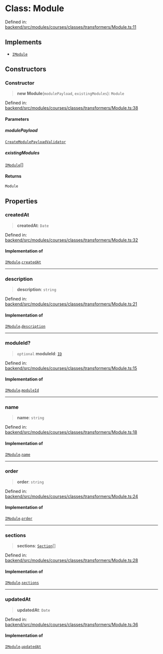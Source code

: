 # Class: Module

Defined in: [backend/src/modules/courses/classes/transformers/Module.ts:11](https://github.com/continuousactivelearning/cal/blob/5ae0447098795fdcf3a415f0360ebe51565b6949/backend/src/modules/courses/classes/transformers/Module.ts#L11)

## Implements

- [`IModule`](../../../../../../shared/interfaces/IUser/interfaces/IModule.md)

## Constructors

### Constructor

> **new Module**(`modulePayload`, `existingModules`): `Module`

Defined in: [backend/src/modules/courses/classes/transformers/Module.ts:38](https://github.com/continuousactivelearning/cal/blob/5ae0447098795fdcf3a415f0360ebe51565b6949/backend/src/modules/courses/classes/transformers/Module.ts#L38)

#### Parameters

##### modulePayload

[`CreateModulePayloadValidator`](../../../validators/ModuleValidators/classes/CreateModulePayloadValidator.md)

##### existingModules

[`IModule`](../../../../../../shared/interfaces/IUser/interfaces/IModule.md)[]

#### Returns

`Module`

## Properties

### createdAt

> **createdAt**: `Date`

Defined in: [backend/src/modules/courses/classes/transformers/Module.ts:32](https://github.com/continuousactivelearning/cal/blob/5ae0447098795fdcf3a415f0360ebe51565b6949/backend/src/modules/courses/classes/transformers/Module.ts#L32)

#### Implementation of

[`IModule`](../../../../../../shared/interfaces/IUser/interfaces/IModule.md).[`createdAt`](../../../../../../shared/interfaces/IUser/interfaces/IModule.md#createdat)

***

### description

> **description**: `string`

Defined in: [backend/src/modules/courses/classes/transformers/Module.ts:21](https://github.com/continuousactivelearning/cal/blob/5ae0447098795fdcf3a415f0360ebe51565b6949/backend/src/modules/courses/classes/transformers/Module.ts#L21)

#### Implementation of

[`IModule`](../../../../../../shared/interfaces/IUser/interfaces/IModule.md).[`description`](../../../../../../shared/interfaces/IUser/interfaces/IModule.md#description)

***

### moduleId?

> `optional` **moduleId**: [`ID`](../../../../../../shared/types/type-aliases/ID.md)

Defined in: [backend/src/modules/courses/classes/transformers/Module.ts:15](https://github.com/continuousactivelearning/cal/blob/5ae0447098795fdcf3a415f0360ebe51565b6949/backend/src/modules/courses/classes/transformers/Module.ts#L15)

#### Implementation of

[`IModule`](../../../../../../shared/interfaces/IUser/interfaces/IModule.md).[`moduleId`](../../../../../../shared/interfaces/IUser/interfaces/IModule.md#moduleid)

***

### name

> **name**: `string`

Defined in: [backend/src/modules/courses/classes/transformers/Module.ts:18](https://github.com/continuousactivelearning/cal/blob/5ae0447098795fdcf3a415f0360ebe51565b6949/backend/src/modules/courses/classes/transformers/Module.ts#L18)

#### Implementation of

[`IModule`](../../../../../../shared/interfaces/IUser/interfaces/IModule.md).[`name`](../../../../../../shared/interfaces/IUser/interfaces/IModule.md#name)

***

### order

> **order**: `string`

Defined in: [backend/src/modules/courses/classes/transformers/Module.ts:24](https://github.com/continuousactivelearning/cal/blob/5ae0447098795fdcf3a415f0360ebe51565b6949/backend/src/modules/courses/classes/transformers/Module.ts#L24)

#### Implementation of

[`IModule`](../../../../../../shared/interfaces/IUser/interfaces/IModule.md).[`order`](../../../../../../shared/interfaces/IUser/interfaces/IModule.md#order)

***

### sections

> **sections**: [`Section`](../../Section/classes/Section.md)[]

Defined in: [backend/src/modules/courses/classes/transformers/Module.ts:28](https://github.com/continuousactivelearning/cal/blob/5ae0447098795fdcf3a415f0360ebe51565b6949/backend/src/modules/courses/classes/transformers/Module.ts#L28)

#### Implementation of

[`IModule`](../../../../../../shared/interfaces/IUser/interfaces/IModule.md).[`sections`](../../../../../../shared/interfaces/IUser/interfaces/IModule.md#sections)

***

### updatedAt

> **updatedAt**: `Date`

Defined in: [backend/src/modules/courses/classes/transformers/Module.ts:36](https://github.com/continuousactivelearning/cal/blob/5ae0447098795fdcf3a415f0360ebe51565b6949/backend/src/modules/courses/classes/transformers/Module.ts#L36)

#### Implementation of

[`IModule`](../../../../../../shared/interfaces/IUser/interfaces/IModule.md).[`updatedAt`](../../../../../../shared/interfaces/IUser/interfaces/IModule.md#updatedat)
